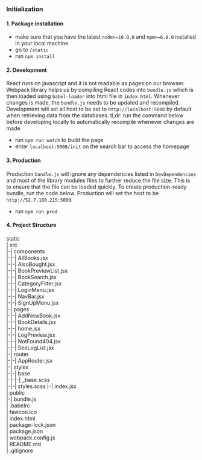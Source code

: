 ### Initialization

#### 1. Package installation
- make sure that you have the latest `node>=10.0.0` and `npm>=6.0.0` installed in your local machine
- go to `/static`
- run `npm install`

#### 2. Development
React runs on javascript and it is not readable as pages on our browser. Webpack library helps us by compiling React codes into `bundle.js` which is then loaded using `babel-loader` into html file in `index.html`. Whenever changes is made, the `bundle.js` needs to be updated and recompiled. Development will set all host to be set to `http://localhost:5000` by default when retrieving data from the databases.
tl;dr: run the command below before developing locally to automatically recompile whenever changes are made
- run `npm run watch` to build the page  
- enter `localhost:5000/init` on the search bar to access the homepage  

#### 3. Production
Production `bundle.js` will ignore any dependencies listed in `DevDependencies` and most of the library modules files to further reduce the file size. This is to ensure that the file can be loaded quickly. To create production-ready bundle, run the code below. Production will set the host to be `http://52.7.180.215:5000`.
- run `npm run prod`  

#### 4. Project Structure  
static  
| src  
|-| components  
|-|-| AllBooks.jsx  
|-|-| AlsoBought.jsx  
|-|-| BookPreviewList.jsx  
|-|-| BookSearch.jsx  
|-|-| CategoryFilter.jsx  
|-|-| LoginMenu.jsx  
|-|-| NavBar.jsx  
|-|-| SignUpMenu.jsx  
|-| pages  
|-|-| AddNewBook.jsx  
|-|-| BookDetails.jsx  
|-|-| home.jsx  
|-|-| LogPreview.jsx  
|-|-| NotFound404.jsx  
|-|-| SeeLogList.jsx  
|-| router  
|-|-| AppRouter.jsx  
|-| styles  
|-|-| base  
|-|-|-| _base.scss  
|-|-| styles.scss
|-| index.jsx  
| public  
|-| bundle.js  
| .babelrc  
| favicon.ico  
| index.html  
| package-lock.json  
| package.json  
| webpack.config.js    
| README.md  
| .gitignore  